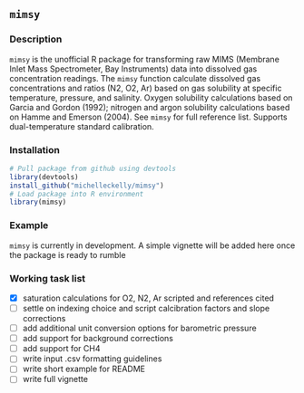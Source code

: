 ## `mimsy`  

### Description  

`mimsy` is the unofficial R package for transforming raw MIMS (Membrane Inlet Mass Spectrometer, Bay Instruments) data into dissolved gas concentration readings. The `mimsy` function calculate dissolved gas concentrations and ratios (N2, O2, Ar) based on gas solubility at specific temperature, pressure, and salinity. Oxygen solubility calculations based on Garcia and Gordon (1992); nitrogen and argon solubility calculations based on Hamme and Emerson (2004). See `mimsy` for full reference list. Supports dual-temperature standard calibration.

### Installation  

```R
# Pull package from github using devtools
library(devtools)
install_github("michelleckelly/mimsy")
# Load package into R environment
library(mimsy)
```

### Example  

`mimsy` is currently in development. A simple vignette will be added here once the package is ready to rumble

### Working task list  

- [x] saturation calculations for O2, N2, Ar scripted and references cited
- [ ] settle on indexing choice and script calcibration factors and slope corrections
- [ ] add additional unit conversion options for barometric pressure
- [ ] add support for background corrections
- [ ] add support for CH4
- [ ] write input .csv formatting guidelines
- [ ] write short example for README
- [ ] write full vignette
